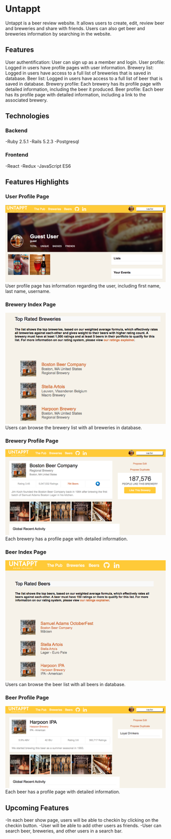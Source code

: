 # Untappt

Untappt is a beer review website. It allows users to create, edit, review beer and breweries and share with friends. Users can also get beer and breweries information by searching in the website.

## Features

User authentification: User can sign up as a member and login.
User profile: Logged in users have profile pages with user information.
Brewery list: Logged in users have access to a full list of breweries that is saved in database.
Beer list: Logged in users have access to a full list of beer that is saved in database.
Brewery profile: Each brewery has its profile page with detailed information, including the beer it produced.
Beer profile: Each beer has its profile page with detailed information, including a link to the associated brewery.

## Technologies

### Backend
-Ruby 2.5.1
-Rails 5.2.3
-Postgresql

### Frontend
-React
-Redux
-JavaScript ES6

## Features Highlights

### User Profile Page
![Untappt](feature_screen_shot_1.png)
User profile page has information regarding the user, including first name, last name, username.

### Brewery Index Page
![Untappt](feature_screenshot_brew_index_2.png)
Users can browse the brewery list with all breweries in database.

### Brewery Profile Page
![Untappt](feature_screenshot_brew_show.png)
Each brewery has a profile page with detailed information.

### Beer Index Page
![Untappt](feature_screenshot_beer_index.png)
Users can browse the beer list with all beers in database.

### Beer Profile Page
![Untappt](feature_screenshot_beer_show.png)
Each beer has a profile page with detailed information.

## Upcoming Features
-In each beer show page, users will be able to checkin by clicking on the checkin button.
-User will be able to add other users as friends.
-User can search beer, breweries, and other users in a search bar.
